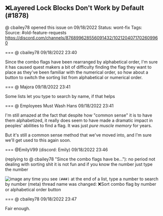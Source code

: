 ## ❌Layered Lock Blocks Don't Work by Default (#1878)
@ cbailey78 opened this issue on 09/18/2022
Status: wont-fix
Tags: 
Source: #old-feature-requests https://discord.com/channels/876899628556091432/1021204071702609960


=== @ cbailey78 09/18/2022 23:40

Since the combo flags have been rearranged by alphabetical order, I'm sure it has caused quest makers a bit of difficulty finding the flag they want to place as they've been familiar with the numerical order, so how about a button to switch the sorting list from alphabetical or numerical order.

=== @ Majora 09/18/2022 23:41

Some lists let you type to search by name, if that helps

=== @ Employees Must Wash Hans 09/18/2022 23:41

I'm still amazed at the fact that despite how "common sense" it is to have them alphabetized, it really does seem to have made a dramatic impact in peoples' abilities to find a flag.  It was just _pure muscle memory_ for years.

But it's still a common sense method that we've moved into, and I'm sure we'll get used to this again soon.

=== @EmilyV99 (discord: Emily) 09/18/2022 23:46

(replying to @ cbailey78 "Since the combo flags have be…"): no
period
not dealing with sorting shit it is not fun
and if you know the number
just
type the number

![image](https://cdn.discordapp.com/attachments/1021204071702609960/1021205674090299433/unknown.png?ex=65e50be5&is=65d296e5&hm=75e434242583d3bb9f3bb6ba1ba760e451b0f9bcaebbb098271c97046e28aeaa&)
any time you see `(###)` at the end of a list, type a number to search by number
(meta) thread name was changed: ❌Sort combo flag by number or alphabetical order button

=== @ cbailey78 09/18/2022 23:47

Fair enough.
